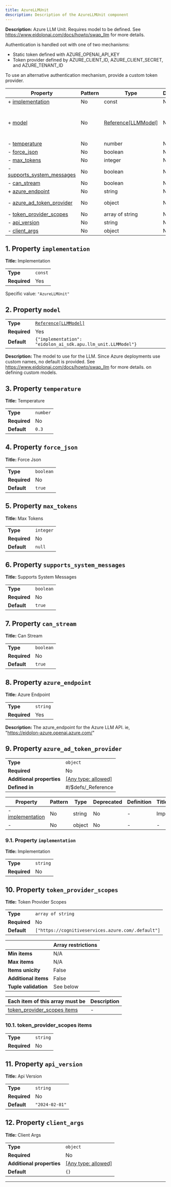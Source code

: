 ```yaml
---
title: AzureLLMUnit
description: Description of the AzureLLMUnit component
---
```


**Description:** Azure LLM Unit. Requires model to be defined. See https://www.eidolonai.com/docs/howto/swap_llm for more details.

Authentication is handled oot with one of two mechanisms:
* Static token defined with AZURE_OPENAI_API_KEY
* Token provider defined by AZURE_CLIENT_ID, AZURE_CLIENT_SECRET, and AZURE_TENANT_ID

To use an alternative authentication mechanism, provide a custom token provider.

| Property                                                 | Pattern | Type                | Deprecated | Definition            | Title/Description                                                                                                                                                                              |
| -------------------------------------------------------- | ------- | ------------------- | ---------- | --------------------- | ---------------------------------------------------------------------------------------------------------------------------------------------------------------------------------------------- |
| + [implementation](#implementation )                     | No      | const               | No         | -                     | Implementation                                                                                                                                                                                 |
| + [model](#model )                                       | No      | [Reference[LLMModel]](/docs/components/llmmodel/overview) | No         | -                     | The model to use for the LLM. Since Azure deployments use custom names, no default is provided. See https://www.eidolonai.com/docs/howto/swap_llm for more details. on defining custom models. |
| - [temperature](#temperature )                           | No      | number              | No         | -                     | Temperature                                                                                                                                                                                    |
| - [force_json](#force_json )                             | No      | boolean             | No         | -                     | Force Json                                                                                                                                                                                     |
| - [max_tokens](#max_tokens )                             | No      | integer             | No         | -                     | Max Tokens                                                                                                                                                                                     |
| - [supports_system_messages](#supports_system_messages ) | No      | boolean             | No         | -                     | Supports System Messages                                                                                                                                                                       |
| - [can_stream](#can_stream )                             | No      | boolean             | No         | -                     | Can Stream                                                                                                                                                                                     |
| + [azure_endpoint](#azure_endpoint )                     | No      | string              | No         | -                     | Azure Endpoint                                                                                                                                                                                 |
| - [azure_ad_token_provider](#azure_ad_token_provider )   | No      | object              | No         | In #/$defs/_Reference | -                                                                                                                                                                                              |
| - [token_provider_scopes](#token_provider_scopes )       | No      | array of string     | No         | -                     | Token Provider Scopes                                                                                                                                                                          |
| - [api_version](#api_version )                           | No      | string              | No         | -                     | Api Version                                                                                                                                                                                    |
| - [client_args](#client_args )                           | No      | object              | No         | -                     | Client Args                                                                                                                                                                                    |

## <a name="implementation"></a>1. Property `implementation`

**Title:** Implementation

|              |         |
| ------------ | ------- |
| **Type**     | `const` |
| **Required** | Yes     |

Specific value: `"AzureLLMUnit"`

## <a name="model"></a>2. Property `model`

|              |                                                              |
| ------------ | ------------------------------------------------------------ |
| **Type**     | [`Reference[LLMModel]`](/docs/components/llmmodel/overview)                                        |
| **Required** | Yes                                                          |
| **Default**  | `{"implementation": "eidolon_ai_sdk.apu.llm_unit.LLMModel"}` |

**Description:** The model to use for the LLM. Since Azure deployments use custom names, no default is provided. See https://www.eidolonai.com/docs/howto/swap_llm for more details. on defining custom models.

## <a name="temperature"></a>3. Property `temperature`

**Title:** Temperature

|              |          |
| ------------ | -------- |
| **Type**     | `number` |
| **Required** | No       |
| **Default**  | `0.3`    |

## <a name="force_json"></a>4. Property `force_json`

**Title:** Force Json

|              |           |
| ------------ | --------- |
| **Type**     | `boolean` |
| **Required** | No        |
| **Default**  | `true`    |

## <a name="max_tokens"></a>5. Property `max_tokens`

**Title:** Max Tokens

|              |           |
| ------------ | --------- |
| **Type**     | `integer` |
| **Required** | No        |
| **Default**  | `null`    |

## <a name="supports_system_messages"></a>6. Property `supports_system_messages`

**Title:** Supports System Messages

|              |           |
| ------------ | --------- |
| **Type**     | `boolean` |
| **Required** | No        |
| **Default**  | `true`    |

## <a name="can_stream"></a>7. Property `can_stream`

**Title:** Can Stream

|              |           |
| ------------ | --------- |
| **Type**     | `boolean` |
| **Required** | No        |
| **Default**  | `true`    |

## <a name="azure_endpoint"></a>8. Property `azure_endpoint`

**Title:** Azure Endpoint

|              |          |
| ------------ | -------- |
| **Type**     | `string` |
| **Required** | Yes      |

**Description:** The azure_endpoint for the Azure LLM API. ie, "https://eidolon-azure.openai.azure.com/"

## <a name="azure_ad_token_provider"></a>9. Property `azure_ad_token_provider`

|                           |                                                                           |
| ------------------------- | ------------------------------------------------------------------------- |
| **Type**                  | `object`                                                                  |
| **Required**              | No                                                                        |
| **Additional properties** | [[Any type: allowed]](# "Additional Properties of any type are allowed.") |
| **Defined in**            | #/$defs/_Reference                                                        |

| Property                                                     | Pattern | Type   | Deprecated | Definition | Title/Description |
| ------------------------------------------------------------ | ------- | ------ | ---------- | ---------- | ----------------- |
| - [implementation](#azure_ad_token_provider_implementation ) | No      | string | No         | -          | Implementation    |
| - [](#azure_ad_token_provider_additionalProperties )         | No      | object | No         | -          | -                 |

### <a name="azure_ad_token_provider_implementation"></a>9.1. Property `implementation`

**Title:** Implementation

|              |          |
| ------------ | -------- |
| **Type**     | `string` |
| **Required** | No       |

## <a name="token_provider_scopes"></a>10. Property `token_provider_scopes`

**Title:** Token Provider Scopes

|              |                                                    |
| ------------ | -------------------------------------------------- |
| **Type**     | `array of string`                                  |
| **Required** | No                                                 |
| **Default**  | `["https://cognitiveservices.azure.com/.default"]` |

|                      | Array restrictions |
| -------------------- | ------------------ |
| **Min items**        | N/A                |
| **Max items**        | N/A                |
| **Items unicity**    | False              |
| **Additional items** | False              |
| **Tuple validation** | See below          |

| Each item of this array must be                             | Description |
| ----------------------------------------------------------- | ----------- |
| [token_provider_scopes items](#token_provider_scopes_items) | -           |

### <a name="autogenerated_heading_1"></a>10.1. token_provider_scopes items

|              |          |
| ------------ | -------- |
| **Type**     | `string` |
| **Required** | No       |

## <a name="api_version"></a>11. Property `api_version`

**Title:** Api Version

|              |                |
| ------------ | -------------- |
| **Type**     | `string`       |
| **Required** | No             |
| **Default**  | `"2024-02-01"` |

## <a name="client_args"></a>12. Property `client_args`

**Title:** Client Args

|                           |                                                                           |
| ------------------------- | ------------------------------------------------------------------------- |
| **Type**                  | `object`                                                                  |
| **Required**              | No                                                                        |
| **Additional properties** | [[Any type: allowed]](# "Additional Properties of any type are allowed.") |
| **Default**               | `{}`                                                                      |

----------------------------------------------------------------------------------------------------------------------------

